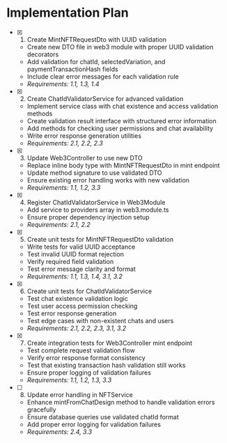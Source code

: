 # Implementation Plan

- [x] 1. Create MintNFTRequestDto with UUID validation
  - Create new DTO file in web3 module with proper UUID validation decorators
  - Add validation for chatId, selectedVariation, and paymentTransactionHash fields
  - Include clear error messages for each validation rule
  - _Requirements: 1.1, 1.3, 1.4_

- [x] 2. Create ChatIdValidatorService for advanced validation
  - Implement service class with chat existence and access validation methods
  - Create validation result interface with structured error information
  - Add methods for checking user permissions and chat availability
  - Write error response generation utilities
  - _Requirements: 2.1, 2.2, 2.3_

- [x] 3. Update Web3Controller to use new DTO
  - Replace inline body type with MintNFTRequestDto in mint endpoint
  - Update method signature to use validated DTO
  - Ensure existing error handling works with new validation
  - _Requirements: 1.1, 1.2, 3.3_

- [x] 4. Register ChatIdValidatorService in Web3Module
  - Add service to providers array in web3.module.ts
  - Ensure proper dependency injection setup
  - _Requirements: 2.1, 2.2_

- [x] 5. Create unit tests for MintNFTRequestDto validation
  - Write tests for valid UUID acceptance
  - Test invalid UUID format rejection
  - Verify required field validation
  - Test error message clarity and format
  - _Requirements: 1.1, 1.3, 1.4, 3.1, 3.2_

- [x] 6. Create unit tests for ChatIdValidatorService
  - Test chat existence validation logic
  - Test user access permission checking
  - Test error response generation
  - Test edge cases with non-existent chats and users
  - _Requirements: 2.1, 2.2, 2.3, 3.1, 3.2_

- [x] 7. Create integration tests for Web3Controller mint endpoint
  - Test complete request validation flow
  - Verify error response format consistency
  - Test that existing transaction hash validation still works
  - Ensure proper logging of validation failures
  - _Requirements: 1.1, 1.2, 1.3, 3.3_

- [ ] 8. Update error handling in NFTService
  - Enhance mintFromChatDesign method to handle validation errors gracefully
  - Ensure database queries use validated chatId format
  - Add proper error logging for validation failures
  - _Requirements: 2.4, 3.3_